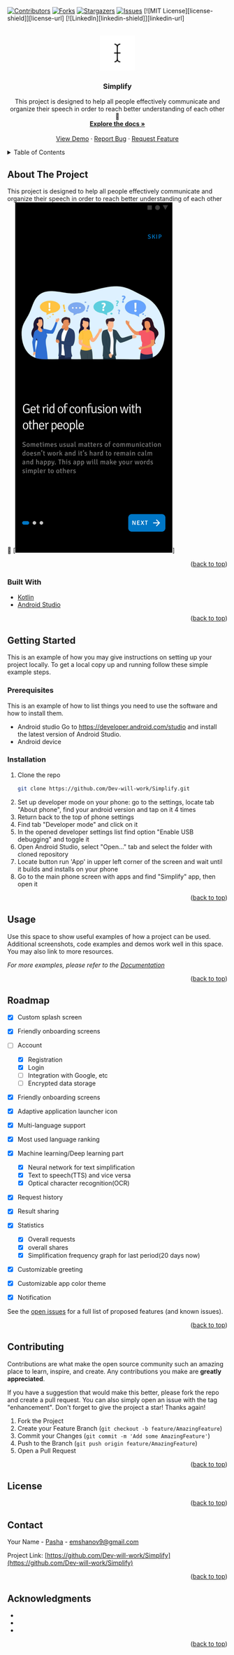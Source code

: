<div id="top"></div>
<!--
*** Thanks for checking out the Best-README-Template. If you have a suggestion
*** that would make this better, please fork the repo and create a pull request
*** or simply open an issue with the tag "enhancement".
*** Don't forget to give the project a star!
*** Thanks again! Now go create something AMAZING! :D
-->



<!-- PROJECT SHIELDS -->
<!--
*** I'm using markdown "reference style" links for readability.
*** Reference links are enclosed in brackets [ ] instead of parentheses ( ).
*** See the bottom of this document for the declaration of the reference variables
*** for contributors-url, forks-url, etc. This is an optional, concise syntax you may use.
*** https://www.markdownguide.org/basic-syntax/#reference-style-links
-->
[![Contributors][contributors-shield]][contributors-url]
[![Forks][forks-shield]][forks-url]
[![Stargazers][stars-shield]][stars-url]
[![Issues][issues-shield]][issues-url]
[![MIT License][license-shield]][license-url]
[![LinkedIn][linkedin-shield]][linkedin-url]



<!-- PROJECT LOGO -->
<br />
<div align="center">
  <a href="https://github.com/Dev-will-work/Simplify">
    <img src="images/logo.png" alt="Logo" width="80" height="80">
  </a>

<h3 align="center">Simplify</h3>

  <p align="center">
    This project is designed to help all people effectively communicate and organize their speech in order to reach better understanding of each other 🙂
    <br />
    <a href="https://github.com/Dev-will-work/Simplify"><strong>Explore the docs »</strong></a>
    <br />
    <br />
    <a href="https://github.com/Dev-will-work/Simplify">View Demo</a>
    ·
    <a href="https://github.com/Dev-will-work/Simplify/issues">Report Bug</a>
    ·
    <a href="https://github.com/Dev-will-work/Simplify/issues">Request Feature</a>
  </p>
</div>



<!-- TABLE OF CONTENTS -->
<details>
  <summary>Table of Contents</summary>
  <ol>
    <li>
      <a href="#about-the-project">About The Project</a>
      <ul>
        <li><a href="#built-with">Built With</a></li>
      </ul>
    </li>
    <li>
      <a href="#getting-started">Getting Started</a>
      <ul>
        <li><a href="#prerequisites">Prerequisites</a></li>
        <li><a href="#installation">Installation</a></li>
      </ul>
    </li>
    <li><a href="#usage">Usage</a></li>
    <li><a href="#roadmap">Roadmap</a></li>
    <li><a href="#contributing">Contributing</a></li>
    <li><a href="#license">License</a></li>
    <li><a href="#contact">Contact</a></li>
    <li><a href="#acknowledgments">Acknowledgments</a></li>
  </ol>
</details>



<!-- ABOUT THE PROJECT -->
## About The Project

This project is designed to help all people effectively communicate and organize their speech in order to reach better understanding of each other 🙂
[![Product Name Screen Shot][product-screenshot]]

<p align="right">(<a href="#top">back to top</a>)</p>



### Built With

* [Kotlin](https://kotlinlang.org/)
* [Android Studio](https://developer.android.com/studio)

<p align="right">(<a href="#top">back to top</a>)</p>



<!-- GETTING STARTED -->
## Getting Started

This is an example of how you may give instructions on setting up your project locally.
To get a local copy up and running follow these simple example steps.

### Prerequisites

This is an example of how to list things you need to use the software and how to install them.
* Android studio
Go to https://developer.android.com/studio and install the latest version of Android Studio.
* Android device

### Installation

1. Clone the repo
   ```sh
   git clone https://github.com/Dev-will-work/Simplify.git
   ```
2. Set up developer mode on your phone:
   go to the settings, locate tab "About phone", find your android version and tap on it 4 times
3. Return back to the top of phone settings
4. Find tab "Developer mode" and click on it
5. In the opened developer settings list find option "Enable USB debugging" and toggle it
6. Open Android Studio, select "Open..." tab and select the folder with cloned repository
7. Locate button run 'App' in upper left corner of the screen and wait until it builds and installs on your phone
8. Go to the main phone screen with apps and find "Simplify" app, then open it

<p align="right">(<a href="#top">back to top</a>)</p>



<!-- USAGE EXAMPLES -->
## Usage

Use this space to show useful examples of how a project can be used. Additional screenshots, code examples and demos work well in this space. You may also link to more resources.

_For more examples, please refer to the [Documentation](https://example.com)_

<p align="right">(<a href="#top">back to top</a>)</p>



<!-- ROADMAP -->
## Roadmap

- [x] Custom splash screen 
- [x] Friendly onboarding screens 
- [ ] Account
    - [x] Registration
    - [x] Login
    - [ ] Integration with Google, etc
    - [ ] Encrypted data storage
- [x] Friendly onboarding screens 
- [x] Adaptive application launcher icon
- [x] Multi-language support
- [x] Most used language ranking
- [x] Machine learning/Deep learning part
    - [x] Neural network for text simplification
    - [x] Text to speech(TTS) and vice versa
    - [x] Optical character recognition(OCR)
- [x] Request history
- [x] Result sharing
- [x] Statistics
    - [x] Overall requests
    - [x] overall shares
    - [x] Simplification frequency graph for last period(20 days now)
- [x] Customizable greeting
- [x] Customizable app color theme
- [x] Notification


See the [open issues](https://github.com/Dev-will-work/Simplify/issues) for a full list of proposed features (and known issues).

<p align="right">(<a href="#top">back to top</a>)</p>



<!-- CONTRIBUTING -->
## Contributing

Contributions are what make the open source community such an amazing place to learn, inspire, and create. Any contributions you make are **greatly appreciated**.

If you have a suggestion that would make this better, please fork the repo and create a pull request. You can also simply open an issue with the tag "enhancement".
Don't forget to give the project a star! Thanks again!

1. Fork the Project
2. Create your Feature Branch (`git checkout -b feature/AmazingFeature`)
3. Commit your Changes (`git commit -m 'Add some AmazingFeature'`)
4. Push to the Branch (`git push origin feature/AmazingFeature`)
5. Open a Pull Request

<p align="right">(<a href="#top">back to top</a>)</p>



<!-- LICENSE -->
## License

<p align="right">(<a href="#top">back to top</a>)</p>



<!-- CONTACT -->
## Contact

Your Name - [Pasha](https://t.me/PashaEmsh) - emshanov9@gmail.com

Project Link: [https://github.com/Dev-will-work/Simplify](https://github.com/Dev-will-work/Simplify)

<p align="right">(<a href="#top">back to top</a>)</p>



<!-- ACKNOWLEDGMENTS -->
## Acknowledgments

* []()
* []()
* []()

<p align="right">(<a href="#top">back to top</a>)</p>



<!-- MARKDOWN LINKS & IMAGES -->
<!-- https://www.markdownguide.org/basic-syntax/#reference-style-links -->
[contributors-shield]: https://img.shields.io/github/contributors/Dev-will-work/Simplify.svg?style=for-the-badge
[contributors-url]: https://github.com/Dev-will-work/Simplify/graphs/contributors
[forks-shield]: https://img.shields.io/github/forks/Dev-will-work/Simplify.svg?style=for-the-badge
[forks-url]: https://github.com/Dev-will-work/Simplify/network/members
[stars-shield]: https://img.shields.io/github/stars/Dev-will-work/Simplify.svg?style=for-the-badge
[stars-url]: https://github.com/Dev-will-work/Simplify/stargazers
[issues-shield]: https://img.shields.io/github/issues/Dev-will-work/Simplify.svg?style=for-the-badge
[issues-url]: https://github.com/Dev-will-work/Simplify/issues
[product-screenshot]: images/screenshot.png
